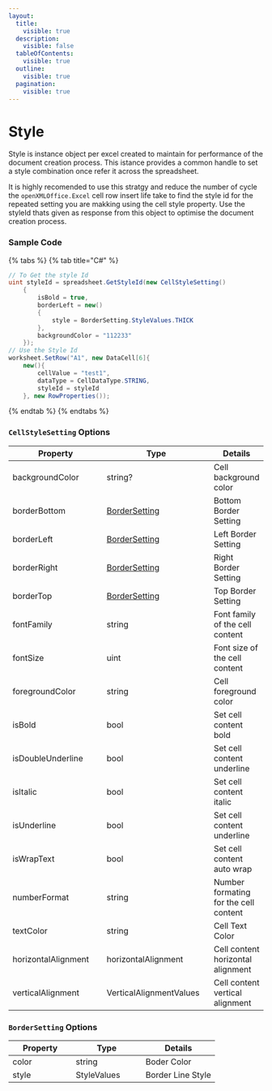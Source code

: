 ```yaml
---
layout:
  title:
    visible: true
  description:
    visible: false
  tableOfContents:
    visible: true
  outline:
    visible: true
  pagination:
    visible: true
---
```


# Style

Style is instance object per excel created to maintain for performance of the document creation process. This istance provides a common handle to set a style combination once refer it across the spreadsheet.

It is highly recomended to use this stratgy and reduce the number of cycle the `openXMLOffice.Excel` cell row insert life take to find the style id for the repeated setting you are makking using the cell style property. Use the styleId thats given as response from this object to optimise the document creation process. &#x20;

### Sample Code

{% tabs %}
{% tab title="C#" %}
```csharp
// To Get the style Id
uint styleId = spreadsheet.GetStyleId(new CellStyleSetting()
	{
		isBold = true,
		borderLeft = new()
		{
			style = BorderSetting.StyleValues.THICK
		},
		backgroundColor = "112233"
	});
// Use the Style Id
worksheet.SetRow("A1", new DataCell[6]{
	new(){
		cellValue = "test1",
		dataType = CellDataType.STRING,
		styleId = styleId
	}, new RowProperties());

```
{% endtab %}
{% endtabs %}

### `CellStyleSetting` Options

<table><thead><tr><th width="202">Property</th><th width="216">Type</th><th>Details</th></tr></thead><tbody><tr><td>backgroundColor</td><td>string?</td><td>Cell background color</td></tr><tr><td>borderBottom</td><td><a href="style.md#bordersetting-options">BorderSetting</a></td><td>Bottom Border Setting</td></tr><tr><td>borderLeft</td><td><a href="style.md#bordersetting-options">BorderSetting</a></td><td>Left Border Setting</td></tr><tr><td>borderRight</td><td><a href="style.md#bordersetting-options">BorderSetting</a></td><td>Right Border Setting</td></tr><tr><td>borderTop</td><td><a href="style.md#bordersetting-options">BorderSetting</a></td><td>Top Border Setting</td></tr><tr><td>fontFamily</td><td>string</td><td>Font family of the cell content</td></tr><tr><td>fontSize</td><td>uint</td><td>Font size of the cell content</td></tr><tr><td>foregroundColor</td><td>string</td><td>Cell foreground color</td></tr><tr><td>isBold</td><td>bool</td><td>Set cell content bold</td></tr><tr><td>isDoubleUnderline</td><td>bool</td><td>Set cell content underline</td></tr><tr><td>isItalic</td><td>bool</td><td>Set cell content italic</td></tr><tr><td>isUnderline</td><td>bool</td><td>Set cell content underline</td></tr><tr><td>isWrapText</td><td>bool</td><td>Set cell content auto wrap</td></tr><tr><td>numberFormat</td><td>string</td><td>Number formating for the cell content</td></tr><tr><td>textColor</td><td>string</td><td>Cell Text Color</td></tr><tr><td>horizontalAlignment</td><td>horizontalAlignment</td><td>Cell content horizontal alignment</td></tr><tr><td>verticalAlignment</td><td>VerticalAlignmentValues</td><td>Cell content vertical alignment</td></tr></tbody></table>

### `BorderSetting` Options

<table><thead><tr><th width="109">Property</th><th width="122">Type</th><th>Details</th></tr></thead><tbody><tr><td>color</td><td>string</td><td>Boder Color</td></tr><tr><td>style</td><td>StyleValues</td><td>Border Line Style</td></tr></tbody></table>
